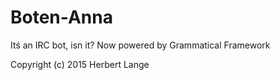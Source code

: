 # Boten-Anna
Itś an IRC bot, isn it? Now powered by Grammatical Framework

Copyright (c) 2015 Herbert Lange
